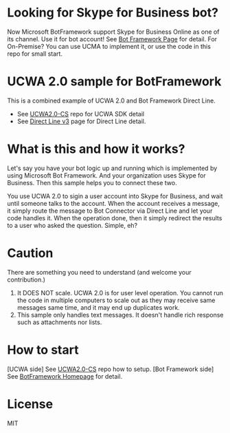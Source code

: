 # Looking for Skype for Business bot?
Now Microsoft BotFramework support Skype for Business Online as one of its channel. Use it for bot account!
See [Bot Framework Page](http://dev.botframework.com) for detail.
For On-Premise? You can use UCMA to implement it, or use the code in this repo for small start.

# UCWA 2.0 sample for BotFramework
This is a combined example of UCWA 2.0 and Bot Framework Direct Line.
- See [UCWA2.0-CS](https://github.com/kenakamu/ucwa2.0-cs) repo for UCWA SDK detail
- See [Direct Line v3](https://docs.botframework.com/en-us/restapi/directline3/#navtitle) page for Direct Line detail.

# What is this and how it works?
Let's say you have your bot logic up and running which is implemented by using Microsoft Bot Framework. And your organization uses Skype for Business. Then this sample helps you to connect these two.

You use UCWA 2.0 to sigin a user account into Skype for Business, and wait until someone talks to the account. When the account receives a message, it simply route the message to Bot Connector via Direct Line and let your code handles it. When the operation done, then it simply redirect the results to a user who asked the question. Simple, eh?

# Caution
There are something you need to understand (and welcome your contribution.)

1. It DOES NOT scale. UCWA 2.0 is for user level operation. You cannot run the code in multiple computers to scale out as they may receive same messages same time, and it may end up duplicates work.
2. This sample only handles text messages. It doesn't handle rich response such as attachments nor lists.

# How to start
[UCWA side]
See [UCWA2.0-CS](https://github.com/kenakamu/ucwa2.0-cs) repo how to setup.
[Bot Framework side]
See [BotFramework Homepage](https://docs.botframework.com/en-us/) for detail.

# License
MIT



